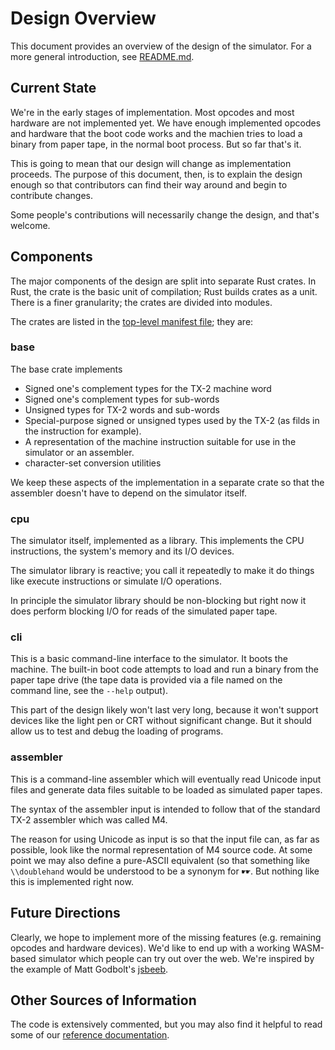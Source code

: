 # Design Overview

This document provides an overview of the design of the simulator.
For a more general introduction, see [README.md](README.md).

## Current State

We're in the early stages of implementation.  Most opcodes and most
hardware are not implemented yet.  We have enough implemented opcodes
and hardware that the boot code works and the machien tries to load a
binary from paper tape, in the normal boot process.  But so far that's
it.

This is going to mean that our design will change as implementation
proceeds.  The purpose of this document, then, is to explain the
design enough so that contributors can find their way around and begin
to contribute changes.

Some people's contributions will necessarily change the design, and
that's welcome.

## Components

The major components of the design are split into separate Rust
crates.  In Rust, the crate is the basic unit of compilation; Rust
builds crates as a unit.  There is a finer granularity; the crates are
divided into modules.

The crates are listed in the [top-level manifest file](Cargo.toml);
they are:

### base

The base crate implements

* Signed one's complement types for the TX-2 machine word
* Signed one's complement types for sub-words
* Unsigned types for TX-2 words and sub-words
* Special-purpose signed or unsigned types used by the TX-2 (as filds
  in the instruction for example).
* A representation of the machine instruction suitable for use in the
  simulator or an assembler.
* character-set conversion utilities

We keep these aspects of the implementation in a separate crate so
that the assembler doesn't have to depend on the simulator itself.

### cpu

The simulator itself, implemented as a library.  This implements the
CPU instructions, the system's memory and its I/O devices.

The simulator library is reactive; you call it repeatedly to make it
do things like execute instructions or simulate I/O operations.

In principle the simulator library should be non-blocking but right
now it does perform blocking I/O for reads of the simulated paper
tape.

### cli

This is a basic command-line interface to the simulator.  It boots the
machine.  The built-in boot code attempts to load and run a binary
from the paper tape drive (the tape data is provided via a file named
on the command line, see the `--help` output).

This part of the design likely won't last very long, because it won't
support devices like the light pen or CRT without significant change.
But it should allow us to test and debug the loading of programs.

### assembler

This is a command-line assembler which will eventually read Unicode
input files and generate data files suitable to be loaded as simulated
paper tapes.

The syntax of the assembler input is intended to follow that of the
standard TX-2 assembler which was called M4.

The reason for using Unicode as input is so that the input file can,
as far as possible, look like the normal representation of M4 source
code.  At some point we may also define a pure-ASCII equivalent (so
that something like `\\doublehand` would be understood to be a synonym
for `☛☛`.   But nothing like this is implemented right now.

## Future Directions

Clearly, we hope to implement more of the missing features
(e.g. remaining opcodes and hardware devices).  We'd like to end up
with a working WASM-based simulator which people can try out over the
web.  We're inspired by the example of
Matt Godbolt's [jsbeeb](https://bbc.godbolt.org/).

## Other Sources of Information

The code is extensively commented, but you may also find it helpful to
read some of our [reference
documentation](https://tx-2.github.io/documentation.html).

